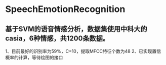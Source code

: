 # SpeechEmotionRecognition

## 基于SVM的语音情感分析，数据集使用中科大的casia，6种情感，共1200条数据。
1、目前最好的识别率为59%，C=10，提取MFCC特征个数为48
2、已实现置信概率的计算，等待绘图的接口
